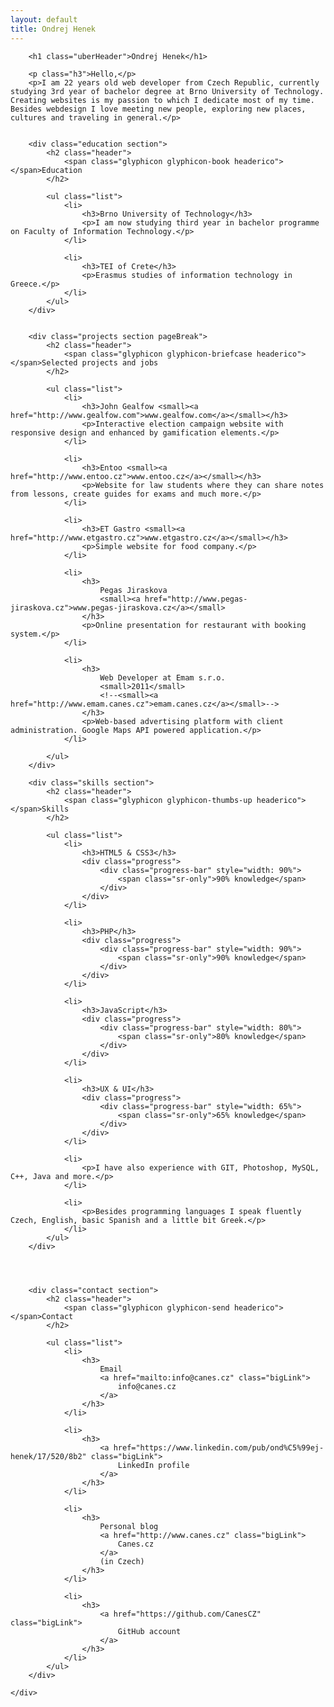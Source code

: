 ```yaml
---
layout: default
title: Ondrej Henek
---
```


<div class="row">
	<div class="col-xs-11 col-xs-offset-1 col-md-10 col-lg-9">

		<h1 class="uberHeader">Ondrej Henek</h1>

		<p class="h3">Hello,</p>
		<p>I am 22 years old web developer from Czech Republic, currently studying 3rd year of bachelor degree at Brno University of Technology. Creating websites is my passion to which I dedicate most of my time. Besides webdesign I love meeting new people, exploring new places, cultures and traveling in general.</p>

	
		<div class="education section">
			<h2 class="header">
				<span class="glyphicon glyphicon-book headerico"></span>Education
			</h2>

			<ul class="list">
				<li>
					<h3>Brno University of Technology</h3>
					<p>I am now studying third year in bachelor programme on Faculty of Information Technology.</p>
				</li>

				<li>
					<h3>TEI of Crete</h3>
					<p>Erasmus studies of information technology in Greece.</p>
				</li>
			</ul>
		</div>


		<div class="projects section pageBreak">
			<h2 class="header">
				<span class="glyphicon glyphicon-briefcase headerico"></span>Selected projects and jobs
			</h2>

			<ul class="list">
				<li>
					<h3>John Gealfow <small><a href="http://www.gealfow.com">www.gealfow.com</a></small></h3>
					<p>Interactive election campaign website with responsive design and enhanced by gamification elements.</p>
				</li>

				<li>
					<h3>Entoo <small><a href="http://www.entoo.cz">www.entoo.cz</a></small></h3>
					<p>Website for law students where they can share notes from lessons, create guides for exams and much more.</p>
				</li>

				<li>
					<h3>ET Gastro <small><a href="http://www.etgastro.cz">www.etgastro.cz</a></small></h3>
					<p>Simple website for food company.</p>
				</li>

				<li>
					<h3>
						Pegas Jiraskova
						<small><a href="http://www.pegas-jiraskova.cz">www.pegas-jiraskova.cz</a></small>
					</h3>
					<p>Online presentation for restaurant with booking system.</p>
				</li>

				<li>
					<h3>
						Web Developer at Emam s.r.o.
						<small>2011</small>
						<!--<small><a href="http://www.emam.canes.cz">emam.canes.cz</a></small>-->
					</h3>
					<p>Web-based advertising platform with client administration. Google Maps API powered application.</p>
				</li>

			</ul>
		</div>
		
<!--	for Firefox PDF converter (skills on new page)	-->

<!--<br><br><br><br><br><br><br><br><br><br><br><br><br><br>-->	

		

		<div class="skills section">
			<h2 class="header">
				<span class="glyphicon glyphicon-thumbs-up headerico"></span>Skills
			</h2>

			<ul class="list">
				<li>
					<h3>HTML5 & CSS3</h3>
					<div class="progress">
						<div class="progress-bar" style="width: 90%">
							<span class="sr-only">90% knowledge</span>
						</div>
					</div>
				</li>

				<li>
					<h3>PHP</h3>
					<div class="progress">
						<div class="progress-bar" style="width: 90%">
							<span class="sr-only">90% knowledge</span>
						</div>
					</div>
				</li>

				<li>
					<h3>JavaScript</h3>
					<div class="progress">
						<div class="progress-bar" style="width: 80%">
							<span class="sr-only">80% knowledge</span>
						</div>
					</div>
				</li>

				<li>
					<h3>UX & UI</h3>
					<div class="progress">
						<div class="progress-bar" style="width: 65%">
							<span class="sr-only">65% knowledge</span>
						</div>
					</div>
				</li>

				<li>
					<p>I have also experience with GIT, Photoshop, MySQL, C++, Java and more.</p>
				</li>

				<li>
					<p>Besides programming languages I speak fluently Czech, English, basic Spanish and a little bit Greek.</p>
				</li>
			</ul>
		</div>
		
		
		

		<div class="contact section">
			<h2 class="header">
				<span class="glyphicon glyphicon-send headerico"></span>Contact
			</h2>

			<ul class="list">
				<li>
					<h3>
						Email
						<a href="mailto:info@canes.cz" class="bigLink">
							info@canes.cz
						</a>
					</h3>
				</li>
				
				<li>
					<h3>
						<a href="https://www.linkedin.com/pub/ond%C5%99ej-henek/17/520/8b2" class="bigLink">
							LinkedIn profile
						</a>
					</h3>
				</li>
				
				<li>
					<h3>
						Personal blog
						<a href="http://www.canes.cz" class="bigLink">
							Canes.cz
						</a>
						(in Czech)
					</h3>
				</li>
				
				<li>
					<h3>
						<a href="https://github.com/CanesCZ" class="bigLink">
							GitHub account
						</a>
					</h3>
				</li>
			</ul>
		</div>

	</div>
</div>
